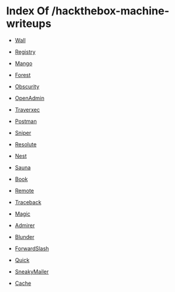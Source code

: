 # Index Of /hackthebox-machine-writeups
- [Wall](Wall/)

- [Registry](Registry/)

- [Mango](Mango/)

- [Forest](Forest/)

- [Obscurity](Obscurity/)

- [OpenAdmin](OpenAdmin/)

- [Traverxec]()

- [Postman]()

- [Sniper]()

- [Resolute]()

- [Nest]()

- [Sauna]()

- [Book]()

- [Remote]()

- [Traceback]()

- [Magic]()

- [Admirer](Admirer/)

- [Blunder]()

- [ForwardSlash]()

- [Quick]()

- [SneakyMailer]()

- [Cache]()
